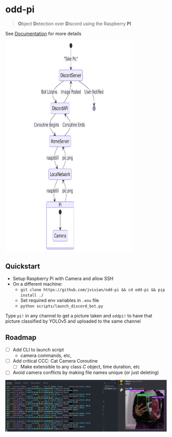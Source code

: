 odd-pi
================

<!-- WARNING: THIS FILE WAS AUTOGENERATED! DO NOT EDIT! -->

> **O**bject **D**etection over **D**iscord using the Raspberry **PI**

See [Documentation](https://jvivian.github.io/odd-pi) for more details

<div>

<p>

<img src="index_files/figure-commonmark/mermaid-figure-1.png"
style="width:4.12in;height:6.86in" />

</p>

</div>

## Quickstart

- Setup Raspberry Pi with Camera and allow SSH
- On a different machine:
  - `git clone https://github.com/jvivian/odd-pi && cd odd-pi && pip install ./`
  - Set required env variables in `.env` file
  - `python scripts/launch_discord_bot.py`

Type `pi!` in any channel to get a picture taken and `oddpi!` to have
that picture classified by YOLOv5 and uploaded to the same channel

## Roadmap

- [ ] Add CLI to launch script
  - camera commands, etc,
- [ ] Add critical CCC: Cat Camera Coroutine
  - [ ] Make extensible to any class $C$ object, time duration, etc
- [ ] Avoid camera conflicts by making file names unique (or just
  deleting)

![](./example-odd-pi.PNG)
